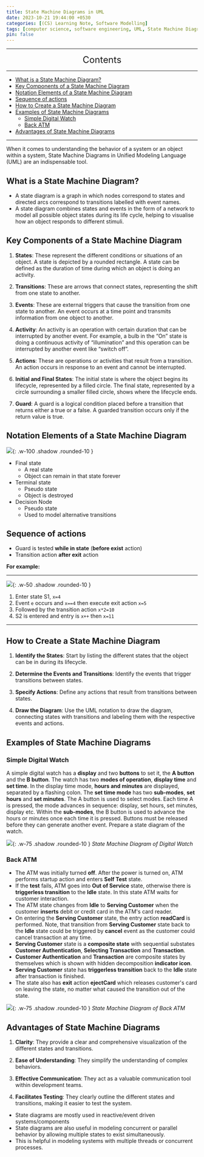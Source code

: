 ```yaml
---
title: State Machine Diagrams in UML
date: 2023-10-21 19:44:00 +0530
categories: [(CS) Learning Note, Software Modelling]
tags: [computer science, software engineering, UML, State Machine Diagrams]
pin: false
---
```


---
<center><font size='5'> Contents </font></center>

---

<!-- TOC -->
  * [What is a State Machine Diagram?](#what-is-a-state-machine-diagram)
  * [Key Components of a State Machine Diagram](#key-components-of-a-state-machine-diagram)
  * [Notation Elements of a State Machine Diagram](#notation-elements-of-a-state-machine-diagram)
  * [Sequence of actions](#sequence-of-actions)
  * [How to Create a State Machine Diagram](#how-to-create-a-state-machine-diagram)
  * [Examples of State Machine Diagrams](#examples-of-state-machine-diagrams)
    * [Simple Digital Watch](#simple-digital-watch)
    * [Back ATM](#back-atm)
  * [Advantages of State Machine Diagrams](#advantages-of-state-machine-diagrams)
<!-- TOC -->

---


When it comes to understanding the behavior of a system or an object within a system, State Machine Diagrams in Unified Modeling Language (UML) are an indispensable tool. 

## What is a State Machine Diagram?

- A state diagram is a graph in which nodes correspond to states and directed arcs correspond to transitions labelled with event names.
- A state diagram combines states and events in the form of a network to model all possible object states during its life cycle, helping to visualise how an object responds to different stimuli.

## Key Components of a State Machine Diagram

1. **States**: These represent the different conditions or situations of an object. A state is depicted by a rounded rectangle. A state can be defined as the duration of time during which an object is doing an activity.

2. **Transitions**: These are arrows that connect states, representing the shift from one state to another.

3. **Events**: These are external triggers that cause the transition from one state to another. An event occurs at a time point and transmits information from one object to another.

4. **Activity**: An activity is an operation with certain duration that can be interrupted by another event. For example, a bulb in the “On” state is doing a continuous activity of “illumination” and this operation can be interrupted by another event like “switch off”.

5. **Actions**: These are operations or activities that result from a transition. An action occurs in response to an event and cannot be interrupted.
 
6. **Initial and Final States**: The initial state is where the object begins its lifecycle, represented by a filled circle. The final state, represented by a circle surrounding a smaller filled circle, shows where the lifecycle ends.

7. **Guard**: A guard is a logical condition placed before a transition that returns either a true or a false. A guarded transition occurs only if the return value is true.

## Notation Elements of a State Machine Diagram

![](https://i.postimg.cc/VLVT6gR4/smd1.png){: .w-100 .shadow .rounded-10 }


- Final state
  - A real state
  - Object can remain in that state forever
- Terminal state
  - Pseudo state
  - Object is destroyed
- Decision Node
  - Pseudo state
  - Used to model alternative transitions


## Sequence of actions

- Guard is tested **while in state** (**before exist** action)
- Transition action **after exit** action

**For example:**

---

![](https://i.postimg.cc/NjbBDM3L/smd2.png){: .w-50 .shadow .rounded-10 }

1. Enter state S1, `x=4`
2. Event `e` occurs and `x==4` then execute exit action `x=5`
3. Followed by the transition action `x*2=10`
4. S2 is entered and entry is `x++` then `x=11`

---


## How to Create a State Machine Diagram

1. **Identify the States**: Start by listing the different states that the object can be in during its lifecycle.

2. **Determine the Events and Transitions**: Identify the events that trigger transitions between states.

3. **Specify Actions**: Define any actions that result from transitions between states.

4. **Draw the Diagram**: Use the UML notation to draw the diagram, connecting states with transitions and labeling them with the respective events and actions.

## Examples of State Machine Diagrams

### Simple Digital Watch

A simple digital watch has a **display** and two **buttons** to set it, the **A button** and the **B button**. The watch has two **modes of operation**, **display time** and **set time**. In the display time mode, **hours and minutes** are displayed, separated by a flashing colon. The **set time mode** has two **sub-modes**, **set hours** and **set minutes**. The A button is used to select modes. Each time A is pressed, the mode advances in sequence: display, set hours, set minutes, display etc. Within the **sub-modes**, the B button is used to advance the hours or minutes once each time it is pressed. Buttons must be released before they can generate another event. Prepare a state diagram of the watch.

![](https://i.postimg.cc/ZqQq4nK0/smd4.png){: .w-75 .shadow .rounded-10 }
_State Machine Diagram of Digital Watch_

### Back ATM

- The ATM was initially turned **off**. After the power is turned on, ATM performs startup action and enters **Self Test** state.
- If the **test** fails, ATM goes into **Out of Service** state, otherwise there is **triggerless transition** to the **Idle** state. In this state ATM waits for customer interaction.
- The ATM state changes from **Idle** to **Serving Customer** when the customer **inserts** debit or credit card in the ATM's card reader.
- On entering the **Serving Customer** state, the entry action **readCard** is performed. Note, that transition from **Serving Customer** state back to the **Idle** state could be triggered by **cancel** event as the customer could cancel transaction at any time.
- **Serving Customer** state is a **composite state** with sequential substates **Customer Authentication**, **Selecting Transaction** and **Transaction**.
- **Customer Authentication** and **Transaction** are composite states by themselves which is shown with hidden decomposition **indicator icon**.
- **Serving Customer** state has **triggerless transition** back to the **Idle** state after transaction is finished.
- The state also has **exit** action **ejectCard** which releases customer's card on leaving the state, no matter what caused the transition out of the state.


![](https://i.postimg.cc/44z0T0WT/smd3.png){: .w-75 .shadow .rounded-10 }
_State Machine Diagram of Back ATM_

## Advantages of State Machine Diagrams

1. **Clarity**: They provide a clear and comprehensive visualization of the different states and transitions.

2. **Ease of Understanding**: They simplify the understanding of complex behaviors.

3. **Effective Communication**: They act as a valuable communication tool within development teams.

4. **Facilitates Testing**: They clearly outline the different states and transitions, making it easier to test the system.

- State diagrams are mostly used in reactive/event driven systems/components
- State diagrams are also useful in modeling concurrent or parallel behavior by allowing multiple states to exist simultaneously.
- This is helpful in modeling systems with multiple threads or concurrent processes.


